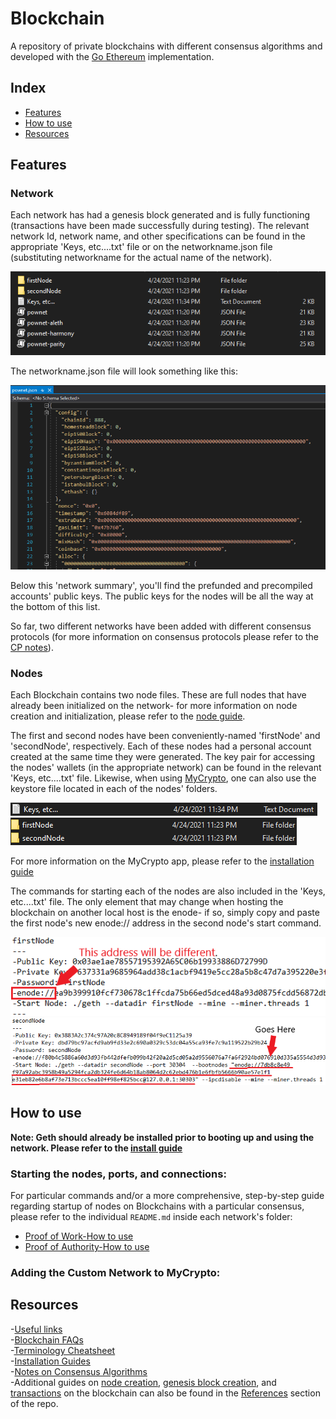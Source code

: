 # Blockchain
A repository of private blockchains with different consensus algorithms and developed with the [Go Ethereum](https://geth.ethereum.org/) implementation.

## Index

- [Features](https://github.com/Santiago-Pedemonte/Private-Blockchains#features)
- [How to use](https://github.com/Santiago-Pedemonte/Private-Blockchains#how-to-use)
- [Resources](https://github.com/Santiago-Pedemonte/Private-Blockchains#resources)

## Features

### Network

Each network has had a genesis block generated and is fully functioning (transactions have been made successfully during testing). The relevant network Id, network name, and other specifications can be found in the appropriate 'Keys, etc....txt' file or on the networkname.json file (substituting networkname for the actual name of the network).

![Network Files](https://github.com/Santiago-Pedemonte/Private-Blockchains/blob/main/Screenshots/networkFilesSS.png)

The networkname.json file will look something like this:

![Network info](https://github.com/Santiago-Pedemonte/Private-Blockchains/blob/main/Screenshots/pownetConfigSS.png)

Below this 'network summary', you'll find the prefunded and precompiled accounts' public keys. The public keys for the nodes will be all the way at the bottom of this list.

So far, two different networks have been added with different consensus protocols (for more information on consensus protocols please refer to the [CP notes](https://github.com/Santiago-Pedemonte/Private-Blockchains/blob/main/References/Notes%20on%20Different%20Consensus%20Algorithms.md)).

### Nodes

Each Blockchain contains two node files. These are full nodes that have already been initialized on the network- for more information on node creation and initialization, please refer to the [node guide](https://github.com/Santiago-Pedemonte/Private-Blockchains/blob/main/References/Node%20Creation%20and%20Initialization.md).

The first and second nodes have been conveniently-named 'firstNode' and 'secondNode', respectively. Each of these nodes had a personal account created at the same time they were generated. The key pair for accessing the nodes' wallets (in the appropriate network) can be found in the relevant 'Keys, etc....txt' file. Likewise, when using [MyCrypto](https://mycrypto.com/), one can also use the keystore file located in each of the nodes' folders.

![Keys,etc...](https://github.com/Santiago-Pedemonte/Private-Blockchains/blob/main/Screenshots/keyEtcSS.png)
![Node Files](https://github.com/Santiago-Pedemonte/Private-Blockchains/blob/main/Screenshots/nodeFilesSS.png)

For more information on the MyCrypto app, please refer to the [installation guide](https://github.com/Santiago-Pedemonte/Private-Blockchains/blob/main/References/Installation%20Guides.md#installing-mycrypto-desktop-app)

The commands for starting each of the nodes are also included in the 'Keys, etc....txt' file. The only element that may change when hosting the blockchain on another local host is the enode- if so, simply copy and paste the first node's new enode:// address in the second node's start command.

![firstEnodeSS](https://github.com/Santiago-Pedemonte/Private-Blockchains/blob/main/Screenshots/firstEnodeSS.png)
![secondEnodeSS](https://github.com/Santiago-Pedemonte/Private-Blockchains/blob/main/Screenshots/secondEnodeSS.png)

## How to use
**Note: Geth should already be installed prior to booting up and using the network. Please refer to the [install guide](https://github.com/Santiago-Pedemonte/Private-Blockchains/blob/main/References/Installation%20Guides.md#installing-go-ethereum-tools)**

### Starting the nodes, ports, and connections:

For particular commands and/or a more comprehensive, step-by-step guide regarding startup of nodes on Blockchains with a particular consensus, please refer to the individual `README.md` inside each network's folder:
* [Proof of Work-How to use](https://github.com/Santiago-Pedemonte/Private-Blockchains/blob/main/Proof-of-Work%20Blockchain/README.md)
* [Proof of Authority-How to use](https://github.com/Santiago-Pedemonte/Private-Blockchains/blob/main/Proof-of-Authority%20Blockchain/README.md)

### Adding the Custom Network to MyCrypto:


## Resources

-[Useful links](https://github.com/Santiago-Pedemonte/Private-Blockchains/blob/main/References/Useful%20Links.md)\
-[Blockchain FAQs](https://github.com/Santiago-Pedemonte/Private-Blockchains/blob/main/References/Blockchain%20FAQ.md)\
-[Terminology Cheatsheet](https://github.com/Santiago-Pedemonte/Private-Blockchains/blob/main/References/Blockchain%20Terminology%20Cheatsheet.md)\
-[Installation Guides](https://github.com/Santiago-Pedemonte/Private-Blockchains/blob/main/References/Installation%20Guides.md)\
-[Notes on Consensus Algorithms](https://github.com/Santiago-Pedemonte/Private-Blockchains/blob/main/References/Notes%20on%20Different%20Consensus%20Algorithms.md)\
-Additional guides on [node creation](https://github.com/Santiago-Pedemonte/Private-Blockchains/blob/main/References/Node%20Creation%20and%20Initialization.md), [genesis block creation](https://github.com/Santiago-Pedemonte/Private-Blockchains/blob/main/References/Creating%20a%20Genesis%20Block.md), and [transactions](https://github.com/Santiago-Pedemonte/Private-Blockchains/blob/main/References/Transaction%20Guide.md) on the blockchain can also be found in the [References](https://github.com/Santiago-Pedemonte/Private-Blockchains/tree/main/References) section of the repo.

